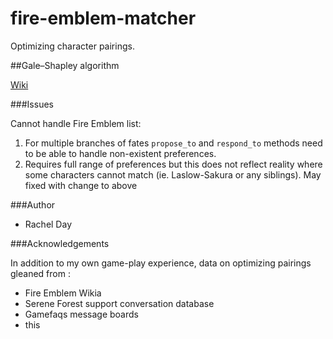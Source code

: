 # fire-emblem-matcher
Optimizing character pairings.


##Gale–Shapley algorithm

<a href = "https://en.wikipedia.org/wiki/Stable_marriage_problem">Wiki</a>

###Issues

Cannot handle Fire Emblem list:

  <ol>
  <li>For multiple branches of fates <code>propose_to</code> and <code>respond_to</code> methods need to be able to handle non-existent preferences.</li>
  
  <li>Requires full range of preferences but this does not reflect reality where some characters cannot match (ie. Laslow-Sakura or any siblings). May fixed with change to above</li>
  </ol>

###Author

  <ul>
    <li>Rachel Day</li>
  </ul>
    
 ###Acknowledgements
 
 In addition to my own game-play experience, data on optimizing pairings gleaned from :
 
 <ul>
    <li>Fire Emblem Wikia</li>
    <li>Serene Forest support conversation database</li>
    <li>Gamefaqs message boards</li>
    <li>this</li>
 </ul>
